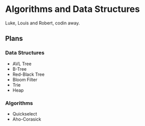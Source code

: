 # Algorithms and Data Structures

Luke, Louis and Robert, codin away.

## Plans

### Data Structures
* AVL Tree
* B-Tree
* Red-Black Tree
* Bloom Filter
* Trie
* Heap

### Algorithms
* Quickselect
* Aho-Corasick
